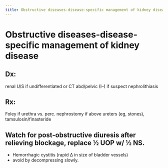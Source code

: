 ```yaml
---
title: Obstructive diseases-disease-specific management of kidney disease 
---
```

# Obstructive diseases-disease-specific management of kidney disease 


## Dx: 
renal U/S if undifferentiated or CT abd/pelvic (I–) if suspect nephrolithiasis

## Rx: 
Foley if urethra vs. perc. nephrostomy if above ureters (eg, stones), tamsulosin/finasteride

## Watch for post-obstructive diuresis after relieving blockage, replace ½ UOP w/ ½ NS.
* Hemorrhagic cystitis (rapid ∆ in size of bladder vessels)
* avoid by decompressing slowly.

